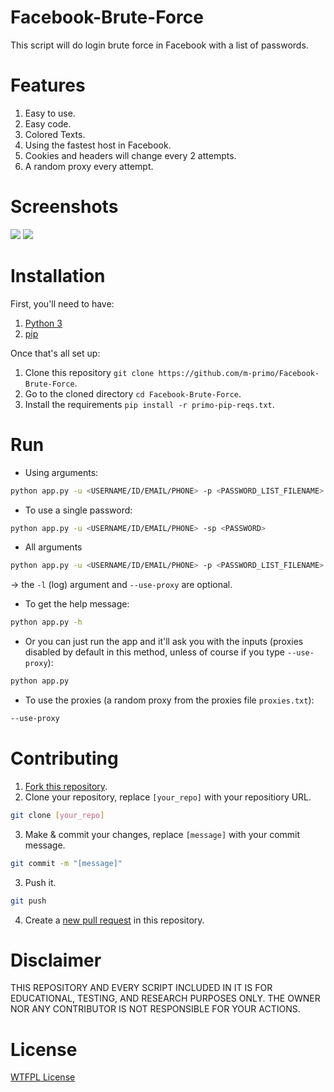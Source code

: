 # Facebook-Brute-Force
This script will do login brute force in Facebook with a list of passwords.


# Features
1. Easy to use.
2. Easy code.
3. Colored Texts.
4. Using the fastest host in Facebook.
5. Cookies and headers will change every 2 attempts.
6. A random proxy every attempt.


# Screenshots
![](https://lh3.googleusercontent.com/-wYLsAuDg02A/YMPqpL31oOI/AAAAAAAAGsw/RlHmqvrRz3Y2EyhS5GYmb8lBOVC-9CLVgCNcBGAsYHQ/s0/Screenshot%2B2021-06-12%2B003031.png)
![](https://lh3.googleusercontent.com/-yRZABBgyQfk/YMPqpBx3ukI/AAAAAAAAGss/w0mby0CfNMYkf1o-6UIdKNsKXVQO5liTACNcBGAsYHQ/s0/Screenshot%2B2021-06-12%2B004907.png)

# Installation
First, you'll need to have:
1. [Python 3](https://www.python.org/downloads/)
2. [pip](https://pip.pypa.io/en/stable/installation/#get-pip-py)

Once that's all set up:

1. Clone this repository ```git clone https://github.com/m-primo/Facebook-Brute-Force```.
2. Go to the cloned directory ```cd Facebook-Brute-Force```.
3. Install the requirements ```pip install -r primo-pip-reqs.txt```.


# Run
- Using arguments:
```bash
python app.py -u <USERNAME/ID/EMAIL/PHONE> -p <PASSWORD_LIST_FILENAME>
```
- To use a single password:
```bash
python app.py -u <USERNAME/ID/EMAIL/PHONE> -sp <PASSWORD>
```
- All arguments
```bash
python app.py -u <USERNAME/ID/EMAIL/PHONE> -p <PASSWORD_LIST_FILENAME> -l <LOG_FILE_NAME> --use-proxy
```
-> the `-l` (log) argument and `--use-proxy` are optional.
- To get the help message:
```bash
python app.py -h
```
- Or you can just run the app and it'll ask you with the inputs (proxies disabled by default in this method, unless of course if you type `--use-proxy`):
```bash
python app.py
```
- To use the proxies (a random proxy from the proxies file `proxies.txt`):
```bash
--use-proxy
```


# Contributing
1. [Fork this repository](https://github.com/m-primo/Facebook-Brute-Force/fork).
2. Clone your repository, replace `[your_repo]` with your repositiory URL.
```bash
git clone [your_repo]
```
3. Make & commit your changes, replace `[message]` with your commit message.
```bash
git commit -m "[message]"
```
3. Push it.
```bash
git push
```
4. Create a [new pull request](https://github.com/m-primo/Facebook-Brute-Force/pulls) in this repository.


# Disclaimer
THIS REPOSITORY AND EVERY SCRIPT INCLUDED IN IT IS FOR EDUCATIONAL, TESTING, AND RESEARCH PURPOSES ONLY. THE OWNER NOR ANY CONTRIBUTOR IS NOT RESPONSIBLE FOR YOUR ACTIONS.


# License
[WTFPL License](LICENSE)